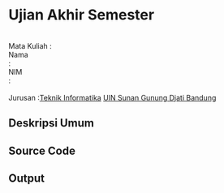 # Ujian Akhir Semester 
<br>Mata Kuliah 	:
<br> Nama		<br>:
<br>NIM		<br>:	
<br>Jurusan		:[Teknik Informatika](http://if.uinsgd.ac.id/) [UIN Sunan Gunung Djati Bandung](https://uinsgd.ac.id/) 

## Deskripsi Umum

## Source Code

## Output
